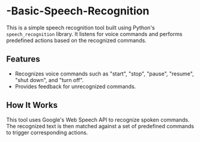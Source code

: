 # -Basic-Speech-Recognition

This is a simple speech recognition tool built using Python's `speech_recognition` library. It listens for voice commands and performs predefined actions based on the recognized commands.

## Features

- Recognizes voice commands such as "start", "stop", "pause", "resume", "shut down", and "turn off".
- Provides feedback for unrecognized commands.

## How It Works

This tool uses Google's Web Speech API to recognize spoken commands. The recognized text is then matched against a set of predefined commands to trigger corresponding actions.

